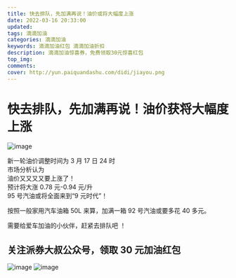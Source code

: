 ```yaml
---
title: 快去排队，先加满再说！油价或将大幅度上涨
date: 2022-03-16 20:33:00
updated:
tags: 滴滴加油
categories: 滴滴加油
keywords: 滴滴加油红包 滴滴加油折扣
description: 滴滴加油惊喜券，免费领取30元惊喜红包
top_img:
comments:
cover: http://yun.paiquandashu.com/didi/jiayou.png
---
```


# 快去排队，先加满再说！油价获将大幅度上涨

![image](http://yun.paiquandashu.com/didi/WechatIMG194.jpeg)

新一轮油价调整时间为 3 月 17 日 24 时  
市场分析认为  
油价又又又又要上涨了！  
预计将大涨 0.78 元-0.94 元/升  
95 号汽油或将全面来到“9 元时代”！

按照一般家用汽车油箱 50L 来算，加满一箱 92 号汽油或要多花 40 多元。

需要给爱车加油的小伙伴，赶紧去排队吧 ​！

## 关注派券大叔公众号，领取 30 元加油红包

![image](http://yun.paiquandashu.com/didi/%E9%A2%86%E6%B2%B9%E5%88%B8.png)
![image](http://yun.paiquandashu.com/didi/WechatIMG197.jpeg)
